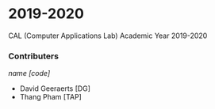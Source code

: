 # 2019-2020
CAL (Computer Applications Lab) Academic Year 2019-2020

### Contributers ###
*name* *[code]*
- David Geeraerts [DG]
- Thang Pham [TAP]
